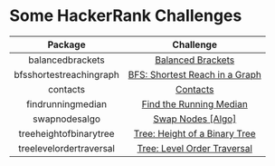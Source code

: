 # Some HackerRank Challenges

|         Package         |                                              Challenge                                              |
|:-----------------------:|:---------------------------------------------------------------------------------------------------:|
|    balancedbrackets     |            [Balanced Brackets](https://www.hackerrank.com/challenges/balanced-brackets)             |
| bfsshortestreachingraph |   [BFS: Shortest Reach in a Graph](https://www.hackerrank.com/challenges/ctci-bfs-shortest-reach)   |
|        contacts         |                     [Contacts](https://www.hackerrank.com/challenges/contacts)                      |
|    findrunningmedian    |      [Find the Running Median](https://www.hackerrank.com/challenges/find-the-running-median)       |
|      swapnodesalgo      |            [Swap Nodes \[Algo\]](https://www.hackerrank.com/challenges/swap-nodes-algo)             |
| treeheightofbinarytree  | [Tree: Height of a Binary Tree](https://www.hackerrank.com/challenges/tree-height-of-a-binary-tree) |
| treelevelordertraversal |   [Tree: Level Order Traversal](https://www.hackerrank.com/challenges/tree-level-order-traversal)   |
